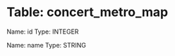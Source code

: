 Table: concert_metro_map
========================

Name: id
Type: INTEGER

Name: name
Type: STRING

